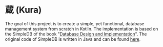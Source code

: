 # 蔵 (Kura)

The goal of this project is to create a simple, yet functional, database management system from scratch in Kotlin. The implementation is based on the SimpleDB of the book "[Database Design and Implementation](https://link.springer.com/book/10.1007/978-3-030-33836-7)". The original code of SimpleDB is written in Java and can be found [here](http://www.cs.bc.edu/~sciore/simpledb/).

